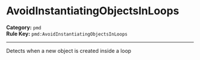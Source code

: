 
# AvoidInstantiatingObjectsInLoops
**Category:** `pmd`<br/>
**Rule Key:** `pmd:AvoidInstantiatingObjectsInLoops`<br/>


-----

Detects when a new object is created inside a loop

